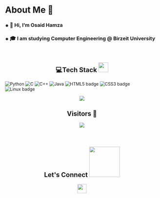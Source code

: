 <h1>About Me 📌</h1>
<h3> ⁕ 👋 Hi, I’m Osaid Hamza</h3>
<h3> ⁕ 🎓 I am studying Computer Engineering @ Birzeit University</h3>

<br /> 
<h2 align="center"> 💻Tech Stack <img src = "https://media2.giphy.com/media/QssGEmpkyEOhBCb7e1/giphy.gif?cid=ecf05e47a0n3gi1bfqntqmob8g9aid1oyj2wr3ds3mg700bl&rid=giphy.gif" width = "32"> </h2>
 
 ![Python](https://img.shields.io/badge/python-3670A0?style=for-the-badge&logo=python&logoColor=ffdd54) ![C](https://img.shields.io/badge/c-%2300599C.svg?style=for-the-badge&logo=c%2B%2B&logoColor=white) ![C++](https://img.shields.io/badge/c++-%2300599C.svg?style=for-the-badge&logo=c%2B%2B&logoColor=white) ![Java](https://img.shields.io/badge/java-%23ED8B00.svg?style=for-the-badge&logo=java&logoColor=white) ![HTML5 badge](https://img.shields.io/badge/HTML5-E34F26?style=for-the-badge&logo=html5&logoColor=white) ![CSS3 badge](https://img.shields.io/badge/CSS3-1572B6?style=for-the-badge&logo=css3&logoColor=white)![Linux badge](https://img.shields.io/badge/Linux-FCC624?style=for-the-badge&logo=linux&logoColor=black)
<br />
<p align = "center">
<img src="https://github-readme-stats.vercel.app/api/top-langs/?username=osaidhamza7&layout=compact"/>
 </p>
<h2 align="center">Visitors 👀</h2>
<div align="center" >
  <img src="https://profile-counter.glitch.me/osaidhamza7/count.svg"></img>
</div>
<br /><br />
<h2 align="center">Let's Connect <img src='https://raw.githubusercontent.com/ShahriarShafin/ShahriarShafin/main/Assets/handshake.gif' width="100"></h2> 
<p align="center">
 <a href = "https://codeforces.com/profile/Code777"><img src = "https://img.shields.io/badge/Codeforces-445f9d?style=for-the-badge&logo=Codeforces&logoColor=white" height = 30></a>
  
</p>

